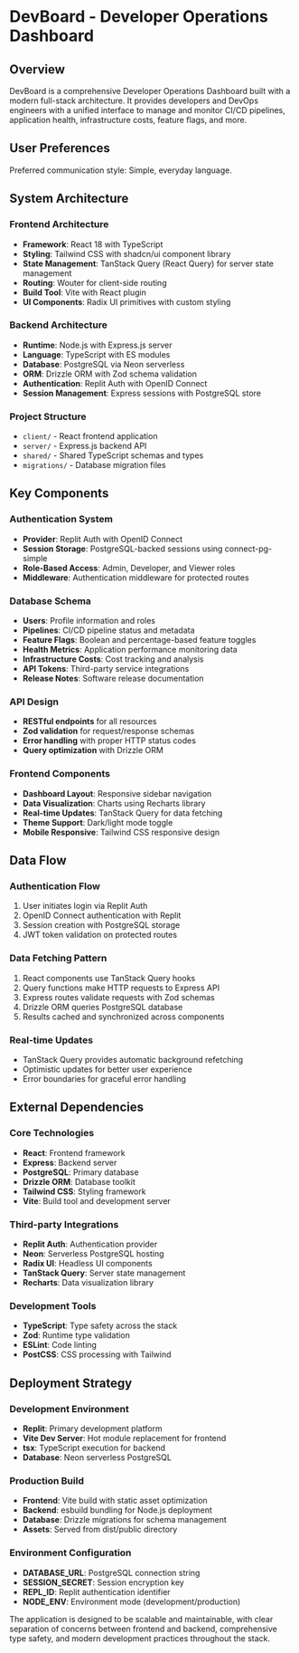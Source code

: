 # DevBoard - Developer Operations Dashboard

## Overview

DevBoard is a comprehensive Developer Operations Dashboard built with a modern full-stack architecture. It provides developers and DevOps engineers with a unified interface to manage and monitor CI/CD pipelines, application health, infrastructure costs, feature flags, and more.

## User Preferences

Preferred communication style: Simple, everyday language.

## System Architecture

### Frontend Architecture
- **Framework**: React 18 with TypeScript
- **Styling**: Tailwind CSS with shadcn/ui component library
- **State Management**: TanStack Query (React Query) for server state management
- **Routing**: Wouter for client-side routing
- **Build Tool**: Vite with React plugin
- **UI Components**: Radix UI primitives with custom styling

### Backend Architecture
- **Runtime**: Node.js with Express.js server
- **Language**: TypeScript with ES modules
- **Database**: PostgreSQL via Neon serverless
- **ORM**: Drizzle ORM with Zod schema validation
- **Authentication**: Replit Auth with OpenID Connect
- **Session Management**: Express sessions with PostgreSQL store

### Project Structure
- `client/` - React frontend application
- `server/` - Express.js backend API
- `shared/` - Shared TypeScript schemas and types
- `migrations/` - Database migration files

## Key Components

### Authentication System
- **Provider**: Replit Auth with OpenID Connect
- **Session Storage**: PostgreSQL-backed sessions using connect-pg-simple
- **Role-Based Access**: Admin, Developer, and Viewer roles
- **Middleware**: Authentication middleware for protected routes

### Database Schema
- **Users**: Profile information and roles
- **Pipelines**: CI/CD pipeline status and metadata
- **Feature Flags**: Boolean and percentage-based feature toggles
- **Health Metrics**: Application performance monitoring data
- **Infrastructure Costs**: Cost tracking and analysis
- **API Tokens**: Third-party service integrations
- **Release Notes**: Software release documentation

### API Design
- **RESTful endpoints** for all resources
- **Zod validation** for request/response schemas
- **Error handling** with proper HTTP status codes
- **Query optimization** with Drizzle ORM

### Frontend Components
- **Dashboard Layout**: Responsive sidebar navigation
- **Data Visualization**: Charts using Recharts library
- **Real-time Updates**: TanStack Query for data fetching
- **Theme Support**: Dark/light mode toggle
- **Mobile Responsive**: Tailwind CSS responsive design

## Data Flow

### Authentication Flow
1. User initiates login via Replit Auth
2. OpenID Connect authentication with Replit
3. Session creation with PostgreSQL storage
4. JWT token validation on protected routes

### Data Fetching Pattern
1. React components use TanStack Query hooks
2. Query functions make HTTP requests to Express API
3. Express routes validate requests with Zod schemas
4. Drizzle ORM queries PostgreSQL database
5. Results cached and synchronized across components

### Real-time Updates
- TanStack Query provides automatic background refetching
- Optimistic updates for better user experience
- Error boundaries for graceful error handling

## External Dependencies

### Core Technologies
- **React**: Frontend framework
- **Express**: Backend server
- **PostgreSQL**: Primary database
- **Drizzle ORM**: Database toolkit
- **Tailwind CSS**: Styling framework
- **Vite**: Build tool and development server

### Third-party Integrations
- **Replit Auth**: Authentication provider
- **Neon**: Serverless PostgreSQL hosting
- **Radix UI**: Headless UI components
- **TanStack Query**: Server state management
- **Recharts**: Data visualization library

### Development Tools
- **TypeScript**: Type safety across the stack
- **Zod**: Runtime type validation
- **ESLint**: Code linting
- **PostCSS**: CSS processing with Tailwind

## Deployment Strategy

### Development Environment
- **Replit**: Primary development platform
- **Vite Dev Server**: Hot module replacement for frontend
- **tsx**: TypeScript execution for backend
- **Database**: Neon serverless PostgreSQL

### Production Build
- **Frontend**: Vite build with static asset optimization
- **Backend**: esbuild bundling for Node.js deployment
- **Database**: Drizzle migrations for schema management
- **Assets**: Served from dist/public directory

### Environment Configuration
- **DATABASE_URL**: PostgreSQL connection string
- **SESSION_SECRET**: Session encryption key
- **REPL_ID**: Replit authentication identifier
- **NODE_ENV**: Environment mode (development/production)

The application is designed to be scalable and maintainable, with clear separation of concerns between frontend and backend, comprehensive type safety, and modern development practices throughout the stack.